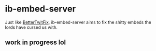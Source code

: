 # ib-embed-server

Just like [BetterTwitFix](https://github.com/dylanpdx/BetterTwitFix), ib-embed-server aims to fix the shitty embeds the lords have cursed us with.

## work in progress lol

